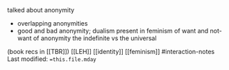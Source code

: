talked about anonymity
- overlapping anonymities
- good and bad anonymity; dualism present in feminism of want and not-want of anonymity
the indefinite vs the universal

(book recs in [[TBR]])
[[LEH]]   [[identity]]   [[feminism]] #interaction-notes 
Last modified: `=this.file.mday`